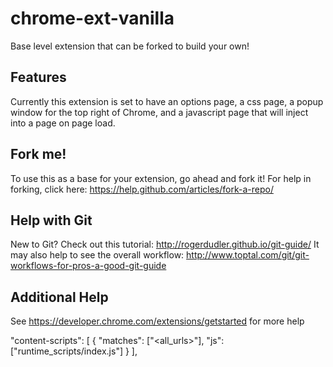 # chrome-ext-vanilla

Base level extension that can be forked to build your own!

## Features

Currently this extension is set to have an options page, a css page, a popup window for the top right of Chrome, and a javascript page that will inject into a page on page load.

## Fork me!

To use this as a base for your extension, go ahead and fork it! For help in forking, click here: https://help.github.com/articles/fork-a-repo/

## Help with Git

New to Git? Check out this tutorial: http://rogerdudler.github.io/git-guide/
It may also help to see the overall workflow: http://www.toptal.com/git/git-workflows-for-pros-a-good-git-guide

## Additional Help

See https://developer.chrome.com/extensions/getstarted for more help

"content-scripts": [
{
"matches": ["<all_urls>"],
"js": ["runtime_scripts/index.js"]
}
],

